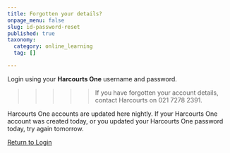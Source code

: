 ```yaml
---
title: Forgotten your details?
onpage_menu: false
slug: id-password-reset
published: true
taxonomy:
  category: online_learning
  tag: []

---
```


Login using your **Harcourts One** username and password.

>>>>> If you have forgotten your account details, contact Harcourts on 021 7278 2391.

Harcourts One accounts are updated here nightly. If your Harcourts One account was created today, or you updated your Harcourts One password today, try again tomorrow.

<i class="fa fa-chevron-left"></i> [Return to Login](https://www.academyrealestatetraining.com/id/moodle/login/index.php)
